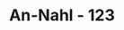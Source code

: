 ---
title: "An-Nahl - 123"
no: 123
arabic_no: ١٢٣
ayah: ثُمَّ اَوْحَيْنَآ اِلَيْكَ اَنِ اتَّبِعْ مِلَّةَ اِبْرٰهِيْمَ حَنِيْفًا ۗوَمَا كَانَ مِنَ الْمُشْرِكِيْنَ 
translation: "Kemudian Kami wahyukan kepadamu (Muhammad), “Ikutilah agama Ibrahim yang lurus, dan dia bukanlah termasuk orang musyrik.”"
tafsir: "Dalam ayat ini ditegaskan hubungan yang erat antara agama Nabi Ibrahim dan agama yang dibawa Nabi Muhammad saw. Firman Allah swt:\n\nKatakanlah (Muhammad), \"Sesungguhnya Tuhanku telah memberiku petunjuk ke jalan yang lurus, agama yang benar, agama Ibrahim yang lurus. Dia (Ibrahim) tidak termasuk orang-orang musyrik.\" (al-An'am/6: 161)\n\nDi antara syariat Nabi Ibrahim yang masih berlaku pada masa Nabi Muhammad saw ialah pelaksanaan khitan. Beberapa ulama menetapkan hukum wajib khitan karena syariat khitan ini tidak dihapus oleh syariat Nabi Muhammad saw.\n\nFirman Allah swt:\n\nDan berjihadlah kamu di jalan Allah dengan jihad yang sebenar-benarnya. Dia telah memilih kamu, dan Dia tidak menjadikan kesukaran untukmu dalam agama. (Ikutilah) agama nenek moyangmu Ibrahim. Dia (Allah) telah menamakan kamu orang-orang muslim sejak dahulu, dan (begitu pula) dalam (Al-Qur'an) ini, agar Rasul (Muhammad) itu menjadi saksi atas dirimu dan agar kamu semua menjadi saksi atas segenap manusia. Maka laksanakanlah salat; tunaikanlah zakat, dan berpegangteguhlah kepada Allah. Dialah Pelindungmu; Dia sebaik-baik pelindung dan sebaik-baik penolong. (al-hajj/22: 78)\n\nBerulang kali pula dalam Al-Qur'an, Allah swt menegaskan bahwa Ibrahim itu bukanlah orang musyrik sebagaimana halnya orang musyrikin Quraisy yang mengakui diri mereka pengikut dan keturunan Nabi Ibrahim."
---
